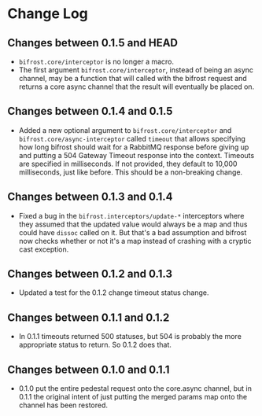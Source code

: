 # Change Log

## Changes between 0.1.5 and HEAD

* `bifrost.core/interceptor` is no longer a macro.
* The first argument `bifrost.core/interceptor`, instead of being an
  async channel, may be a function that will called with the bifrost
  request and returns a core async channel that the result will
  eventually be placed on.

## Changes between 0.1.4 and 0.1.5

* Added a new optional argument to `bifrost.core/interceptor` and
`bifrost.core/async-interceptor` called `timeout` that allows specifying how
long bifrost should wait for a RabbitMQ response before giving up and putting a
504 Gateway Timeout response into the context. Timeouts are specified in
milliseconds. If not provided, they default to 10,000 milliseconds, just like
before. This should be a non-breaking change.

## Changes between 0.1.3 and 0.1.4

* Fixed a bug in the `bifrost.interceptors/update-*` interceptors where they
assumed that the updated value would always be a map and thus could have `dissoc`
called on it. But that's a bad assumption and bifrost now checks whether or not
it's a map instead of crashing with a cryptic cast exception.

## Changes between 0.1.2 and 0.1.3

* Updated a test for the 0.1.2 change timeout status change.

## Changes between 0.1.1 and 0.1.2

* In 0.1.1 timeouts returned 500 statuses, but 504 is probably the more
appropriate status to return. So 0.1.2 does that.

## Changes between 0.1.0 and 0.1.1

* 0.1.0 put the entire pedestal request onto the core.async channel, but in
0.1.1 the original intent of just putting the merged params map onto the
channel has been restored.
